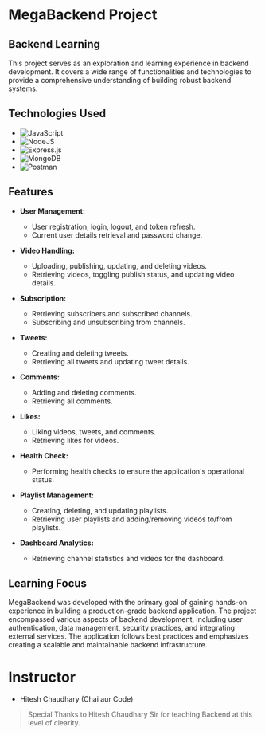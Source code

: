 

# MegaBackend Project

## Backend Learning
This project serves as an exploration and learning experience in backend development. It covers a wide range of functionalities and technologies to provide a comprehensive understanding of building robust backend systems.

## Technologies Used
- ![JavaScript](https://img.shields.io/badge/JavaScript-F7DF1E?style=for-the-badge&logo=javascript&logoColor=black)
- ![NodeJS](https://img.shields.io/badge/Node.js-43853D?style=for-the-badge&logo=node.js&logoColor=white)
- ![Express.js](https://img.shields.io/badge/Express.js-404D59?style=for-the-badge) 
- ![MongoDB](https://img.shields.io/badge/MongoDB-4EA94B?style=for-the-badge&logo=mongodb&logoColor=white)
- ![Postman](https://img.shields.io/badge/Postman-FF6C37?style=for-the-badge&logo=postman&logoColor=white)

## Features
- **User Management:**
  - User registration, login, logout, and token refresh.
  - Current user details retrieval and password change.

- **Video Handling:**
  - Uploading, publishing, updating, and deleting videos.
  - Retrieving videos, toggling publish status, and updating video details.

- **Subscription:**
  - Retrieving subscribers and subscribed channels.
  - Subscribing and unsubscribing from channels.

- **Tweets:**
  - Creating and deleting tweets.
  - Retrieving all tweets and updating tweet details.

- **Comments:**
  - Adding and deleting comments.
  - Retrieving all comments.

- **Likes:**
  - Liking videos, tweets, and comments.
  - Retrieving likes for videos.

- **Health Check:**
  - Performing health checks to ensure the application's operational status.

- **Playlist Management:**
  - Creating, deleting, and updating playlists.
  - Retrieving user playlists and adding/removing videos to/from playlists.

- **Dashboard Analytics:**
  - Retrieving channel statistics and videos for the dashboard.

## Learning Focus
MegaBackend was developed with the primary goal of gaining hands-on experience in building a production-grade backend application. The project encompassed various aspects of backend development, including user authentication, data management, security practices, and integrating external services. The application follows best practices and emphasizes creating a scalable and maintainable backend infrastructure.


# Instructor 
- Hitesh Chaudhary (Chai aur Code)
> Special Thanks to Hitesh Chaudhary Sir for teaching Backend at this level of clearity.